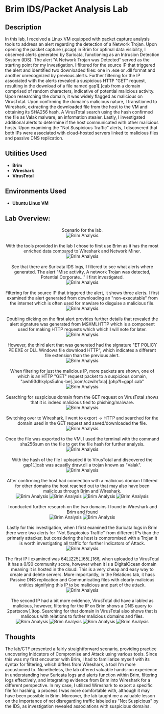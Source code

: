 <h1>Brim IDS/Packet Analysis Lab </h1>


<h2>Description</h2>

In this lab, I received a Linux VM equipped with packet capture analysis tools to address an alert regarding the detection of a Network Trojan. Upon opening the packet capture (.pcap) in Brim for optimal data visibility, I observed alerts generated by Suricata, functioning as an Intrusion Detection System (IDS). The alert "A Network Trojan was Detected" served as the starting point for my investigation. I filtered for the source IP that triggered the alert and identified two downloaded files: one in .exe or .dll format and another unrecognized by previous alerts. Further filtering for the IP associated with the alerts revealed a suspicious HTTP "GET" request, resulting in the download of a file named gap1[.]cab from a domain comprised of random characters, indicative of potential malicious activity. Upon researching the domain, it was widely flagged as malicious on VirusTotal. Upon confirming the domain's malicious nature, I transitioned to Wireshark, extracting the downloaded file from the host to the VM and obtaining its SHA256 hash. A VirusTotal search using the hash confirmed the file as Valak malware, an information stealer. Lastly, I investigated additional alerts to determine if the host communicated with other malicious hosts. Upon examining the "Not Suspicious Traffic" alerts, I discovered that both IPs were associated with cloud-hosted servers linked to malicious files and passive DNS replication.
<br />


<h2>Utilities Used</h2>

- <b>Brim</b> 
- <b>Wireshark</b>
- <b>VirusTotal</b>


<h2>Environments Used </h2>

- <b>Ubuntu Linux VM </b> 

<h2>Lab Overview:</h2>

<p align="center">
Scenario for the lab.<br/>
<img src="https://github.com/KirkDJohnson/Malicious-Download-Analysis-with-Brim-Lab/assets/164972007/130925aa-64bb-433d-80a7-7b8429502c70"  alt="Brim Analysis"/>
<br />
<br />
With the tools provided in the lab I chose to first use Brim as it has the most enriched data compared to Wireshark and Network Miner.<br/>
<img src="https://github.com/KirkDJohnson/Malicious-Download-Analysis-with-Brim-Lab/assets/164972007/c6423690-ae47-4427-85d4-bf330ed451d2"  alt="Brim Analysis"/>
<br />
<br />
See that there are Suricata IDS logs, I filtered to see what alerts where generated. The alert "Misc activity, A network Trojan was detected, Potential Corporate..." I first investigated.<br/>
<img src="https://github.com/KirkDJohnson/Malicious-Download-Analysis-with-Brim-Lab/assets/164972007/94a1a5b4-985e-4e25-a268-d5152db72b02"  alt="Brim Analysis"/>
<br />
<br />
Filtering for the source IP that triggered the alert, it shows three alerts. I first examined the alert generated from downloading an "non-executable" from the internet which is often used for mawlare to disguise a malicious file.<br/>
<img src="https://github.com/KirkDJohnson/Malicious-Download-Analysis-with-Brim-Lab/assets/164972007/f3ac73e8-f61b-41a0-8bcb-01f420c13036"  alt="Brim Analysis"/>
<br />
<br />
Doubling clicking on the first alert provides further details that revealed the alert signature was generated from MSXMLHTTP which is a component used for making HTTP requests which which I will note for later.<br/>
<img src="https://github.com/KirkDJohnson/Malicious-Download-Analysis-with-Brim-Lab/assets/164972007/74791c30-5572-4b1d-afe3-c710546ae826"  alt="Brim Analysis"/>
<br />
<br />
However, the third alert that was generated had the signature "ET POLICY PE EXE or DLL Windows file download HTTP", which indicates a different file extension than the previous alert. <br/>
<img src="https://github.com/KirkDJohnson/Malicious-Download-Analysis-with-Brim-Lab/assets/164972007/8443dc8e-e2b9-418a-a9af-b62860916fa8"  alt="Brim Analysis"/>
<br />
<br />
When filtering for just the malicious IP, more packets are shown, one of which is an HTTP "GET" request packet to a suspicious domain, "awh93dhkylps5ulnq-be[.]com/czwih/fxla[.]php?l=gap1.cab"<br/>
<img src="https://github.com/KirkDJohnson/Malicious-Download-Analysis-with-Brim-Lab/assets/164972007/1782c32e-84c5-4181-8ef2-697408c7c1ac"  alt="Brim Analysis"/>
<br />
<br />
Searching for suspicious domain from the GET request on VirusTotal shows that it is indeed malicious tied to phishing/malware. <br/>
<img src="https://github.com/KirkDJohnson/Malicious-Download-Analysis-with-Brim-Lab/assets/164972007/73a0f0a4-fad0-4b55-998c-91c6780fa0d0"  alt="Brim Analysis"/>
<br />
<br />
Switching over to Wireshark, I went to export -> HTTP and searched for the domain used in the GET request and saved/downloaded the file.<br/>
<img src="https://github.com/KirkDJohnson/Malicious-Download-Analysis-with-Brim-Lab/assets/164972007/0c703c3f-2332-4af2-8ff4-5615d3ff503e"  alt="Brim Analysis"/>
<br />
<br />
Once the file was exported to the VM, I used the terminal with the command sha256sum on the file to get the file hash for further analysis.<br/>
<img src="https://github.com/KirkDJohnson/Malicious-Download-Analysis-with-Brim-Lab/assets/164972007/7f0c0e5b-0d39-447c-807e-f2a1236502ef"  alt="Brim Analysis"/>
<br />
<br />
With the hash of the file I uploaded it to VirusTotal and discovered the gap1[.]cab was acuatlly draw.dll a trojan known as "Valak".<br/>
<img src="https://github.com/KirkDJohnson/Malicious-Download-Analysis-with-Brim-Lab/assets/164972007/5d212ae3-107b-4437-85a5-0cbe338d617b"  alt="Brim Analysis"/>
<br />
<br />
After confirming the host had connection with a malicious domian I filtered for other domains the host reached out to that may also have been malicious through Brim and Wireshark.<br/>
<img src="https://github.com/KirkDJohnson/Malicious-Download-Analysis-with-Brim-Lab/assets/164972007/8ab61b2f-a212-447e-90f5-759d73cb3c22"  alt="Brim Analysis"/>
<img src="https://github.com/KirkDJohnson/Malicious-Download-Analysis-with-Brim-Lab/assets/164972007/261dfb14-53cd-4571-b3a8-d3dce4b79cdd"  alt="Brim Analysis"/>
<img src="https://github.com/KirkDJohnson/Malicious-Download-Analysis-with-Brim-Lab/assets/164972007/ad897491-9b4b-435c-bdef-b6404237a222"  alt="Brim Analysis"/>
<img src="https://github.com/KirkDJohnson/Malicious-Download-Analysis-with-Brim-Lab/assets/164972007/dacd749a-7c38-4b42-a5d9-13bccdb8bb98"  alt="Brim Analysis"/>
<br />
<br />
I conducted further research on the two domains I found in Wireshark and Brim and found <br/>
<img src="https://github.com/KirkDJohnson/Malicious-Download-Analysis-with-Brim-Lab/assets/164972007/34ad4044-de5d-435e-9415-38935f1588e5"  alt="Brim Analysis"/>
<img src="https://github.com/KirkDJohnson/Malicious-Download-Analysis-with-Brim-Lab/assets/164972007/f518206a-e225-428c-b34d-870f3578b885"  alt="Brim Analysis"/>
<br />
<br />
Lastly for this investigation, when I first examined the Suricata logs in Brim there were two alerts for "Not Suspicoius Traffic" from different IPs than the primarly attacker, but considering the host is compromised with a Trojan it is worth investigating all traffic for further Indicators of Attack.<br/>
<img src="https://github.com/KirkDJohnson/Malicious-Download-Analysis-with-Brim-Lab/assets/164972007/94a1a5b4-985e-4e25-a268-d5152db72b02"  alt="Brim Analysis"/>
<br />
<br />
The first IP I examined was 64[.]225[.]65[.]166, when uploaded to VirusTotal it has a 0/90 community score, however when it is a DigitalOcean domain meaning it is hosted in the cloud. This is a very cheap and easy way to create and delete servers. More importantly, in the Relations tab, it hass Passive DNS replication and Communicating files with clearly malicious entities signifying this IP to be malicious and part of the attack.<br/>
<img src="https://github.com/KirkDJohnson/Malicious-Download-Analysis-with-Brim-Lab/assets/164972007/ea751eee-ef67-4e55-9dd3-b1dc3f929e88"  alt="Brim Analysis"/>
<br />
<br />
The second IP had a bit more evidence, VirusTotal did have a labled as malicious, however, filtering for the IP on Brim shows a DNS query to 2partscow[.]top. Searching for that domain in VirusTotal also shows that is malicous with relations to futher malicious domains and files.<br/>
<img src="https://github.com/KirkDJohnson/Malicious-Download-Analysis-with-Brim-Lab/assets/164972007/17d65d4a-9f9c-44f7-82c6-1d7d3ef185f7"  alt="Brim Analysis"/>
<img src="https://github.com/KirkDJohnson/Malicious-Download-Analysis-with-Brim-Lab/assets/164972007/f21aec3b-6f32-48f4-a1b2-8c6b6ed5bf16"  alt="Brim Analysis"/>
  <img src="https://github.com/KirkDJohnson/Malicious-Download-Analysis-with-Brim-Lab/assets/164972007/d3c9ae2e-84aa-4b4f-b21e-c750f28a4823"  alt="Brim Analysis"/>
  <img src="https://github.com/KirkDJohnson/Malicious-Download-Analysis-with-Brim-Lab/assets/164972007/7be7b89c-5de4-47cc-8f14-a4b5afc36fc3"  alt="Brim Analysis"/>
<br />
<h2>Thoughts</h2>
The lab/CTF presented a fairly straightforward scenario, providing practice uncovering Inidcators of Compromise and Attack using various tools. Since this was my first encounter with Brim, I had to familiarize myself with its syntax for filtering, which differs from Wireshark, a tool I'm more accustomed to. Nonetheless, the lab offered valuable hands-on experience in understanding how Suricata logs and alerts function within Brim, filtering logs effectively, and integrating evidence from Brim into Wireshark for a different perspective. In my case, I utilized Wireshark to export a specific file for hashing, a process I was more comfortable with, although it may have been possible in Brim. Moreover, the lab taught me a valuable lesson on the importance of not disregarding traffic labeled as "Not Suspicious" by the IDS, as investigation revealed associations with suspicious domains.


<!--
 ```diff
- text in red
+ text in green
! text in orange
# text in gray
@@ text in purple (and bold)@@
```
--!>
